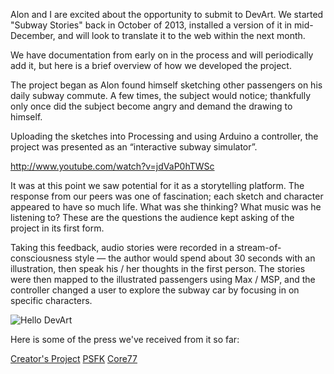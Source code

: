 Alon and I are excited about the opportunity to submit to DevArt. We started "Subway Stories" back in October of 2013,  installed a version of it in mid-December, and will look to translate it to the web within the next month.

We have documentation from early on in the process and will periodically add it, but here is a brief overview of how we developed the project.

The project began as Alon found himself sketching other passengers on his daily subway commute. A few times, the subject would notice; thankfully only once did the subject become angry and demand the drawing to himself.

Uploading the sketches into Processing and using Arduino a controller, the project was presented as an “interactive subway simulator”.

http://www.youtube.com/watch?v=jdVaP0hTWSc

It was at this point we saw potential for it as a storytelling platform. The response from our peers was one of fascination; each sketch and character appeared to have so much life. What was she thinking? What music was he listening to? These are the questions the audience kept asking of the project in its first form.

Taking this feedback, audio stories were recorded in a stream-of-consciousness style — the author would spend about 30 seconds with an illustration, then speak his / her thoughts in the first person. The stories were then mapped to the illustrated passengers using Max / MSP, and the controller changed a user to explore the subway car by focusing in on specific characters.

![Hello DevArt](http://www.jffng.com/wp-content/uploads/2014/01/Screen-Shot-2014-01-03-at-12.25.55-PM.png "Subway Stories, meet DevArt")

Here is some of the press we've received from it so far:

[Creator's Project](http://archive.cnmat.berkeley.edu/OpenSoundControl/ "Creator's Project")
[PSFK](http://processing.org/ "PSFK")
[Core77](http://www.core77.com/blog/transportation/two_art_projects_that_prove_theres_still_hope_in_the_workday_commute_26435.asp "Core77")